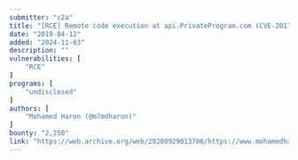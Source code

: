 ```yaml
---
submitter: "c2a"
title: "[RCE] Remote code execution at api.PrivateProgram.com (CVE-2017-5638)"
date: "2019-04-12"
added: "2024-11-03"
description: ""
vulnerabilities: [
    "RCE"
]
programs: [
    "undisclosed"
]
authors: [
    "Mohamed Haron (@m7mdharon)"
]
bounty: "2,250"
link: "https://web.archive.org/web/20200929013706/https://www.mohamedharon.com/2019/04/apache-strust-rce.html"
---
```




